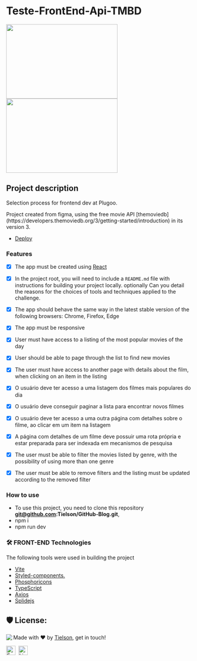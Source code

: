 # Teste-FrontEnd-Api-TMBD

  <div>
    <img src="https://i.imgur.com/ote8nLo.png" style="width: 300px; height: 200px;">
    <img src="https://i.imgur.com/zdJkAof.png" style="width: 300px; height: 200px;">
  </div>


## Project description

<p>Selection process for frontend dev at Plugoo.</p>
<p>Project created from figma, using the free movie API [themoviedb](https://developers.themoviedb.org/3/getting-started/introduction) in its version 3.</p>

- [Deploy](https://teste-front-end-api-tmbd.vercel.app/)



### Features

- [x] The app must be created using [React](https://reactjs.org/)
- [x] In the project root, you will need to include a `README.md` file with instructions for building your project locally. optionally
Can you detail the reasons for the choices of tools and techniques
applied to the challenge.
- [x] The app should behave the same way in the latest stable version of the following browsers: Chrome, Firefox, Edge
- [x] The app must be responsive
- [x] User must have access to a listing of the most popular movies of the day
- [x] User should be able to page through the list to find new movies
- [x] The user must have access to another page with details about the film, when clicking on an item in the listing
- [x]  O usuário deve ter acesso a uma listagem dos filmes mais populares do dia
- [x]  O usuário deve conseguir paginar a lista para encontrar novos filmes
- [x]  O usuário deve ter acesso a uma outra página com detalhes sobre o filme, ao clicar em um item na listagem
- [x]  A página com detalhes de um filme deve possuir uma rota própria e estar preparada para ser indexada em mecanismos de pesquisa
- [x] The user must be able to filter the movies listed by genre, with the possibility of using more than one genre
- [x] The user must be able to remove filters and the listing must be updated according to the removed filter


### How to use

- To use this project, you need to clone this repository **git@github.com:Tielson/GitHub-Blog.git**,
- npm i
- npm run dev

### 🛠 FRONT-END Technologies

The following tools were used in building the project

- [Vite](https://vitejs.dev/guide/)
- [Styled-components.](https://styled-components.com/)
- [Phosphoricons](https://phosphoricons.com/)
- [TypeScript](https://www.typescriptlang.org/)
- [Axios](https://axios-http.com/ptbr/docs/intro)
- [Splidejs](https://splidejs.com/)

<h2>🛡️ License:</h2>

<img align="left" src="https://avatars.githubusercontent.com/Tielson?size=100">

Made with ❤️ by [Tielson](https://github.com/Tielson), get in touch!

<a href="mailto:filipe_thielsom@hotmail.com" target="_blank"><img src="https://img.shields.io/badge/Email-D14836?style=flat&logo=gmail&logoColor=white" alt= "Email Badge" height="25"></a>&nbsp;
<a href="https://www.linkedin.com/in/filipe-tielson-developer/" target="_blank"><img src="https://img.shields.io/badge/Linkedin-0077B5 ?style=flat&logo=linkedin&logoColor=white" alt="LinkedIn Badge" height="25"></a>&nbsp;

<br clear="left"/>
